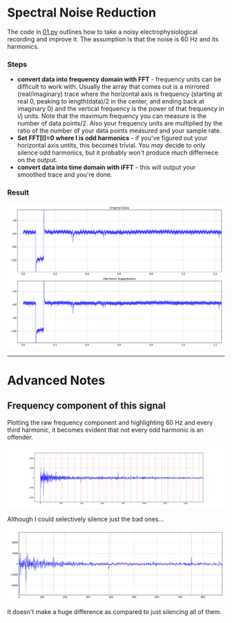 # Spectral Noise Reduction
The code in [01.py](01.py) outlines how to take a noisy electrophysiological recording and improve it. The assumption is that the noise is 60 Hz and its harmonics.

### Steps
- **convert data into frequency domain with FFT** - frequency units can be difficult to work with. Usually the array that comes out is a mirrored (real/imaginary) trace where the horizontal axis is frequency (starting at real 0, peaking to length(data)/2 in the center, and ending back at imaginary 0) and the vertical frequency is the power of that frequency in i/j units. Note that the maximum frequency you can measure is the number of data points/2. Also your frequency units are multiplied by the ratio of the number of your data points measured and your sample rate.
- **Set FFT[I]=0 where I is odd harmonics** - if you've figured out your horizontal axis untits, this becomes trivial. You _may_ decide to only silence odd harmonics, but it probably won't produce much differnece on the output.
- **convert data into time domain with iFFT** - this will output your smoothed trace and you're done.

### Result
![](done.png)

---

# Advanced Notes

## Frequency component of this signal
Plotting the raw frequency component and highlighting 60 Hz and every third harmonic, it becomes evident that not every odd harmonic is an offender.

![](offenders.png)

Although I could selectively silence just the bad ones...

![](offenders2.png)

It doesn't make a huge difference as compared to just silencing all of them.
